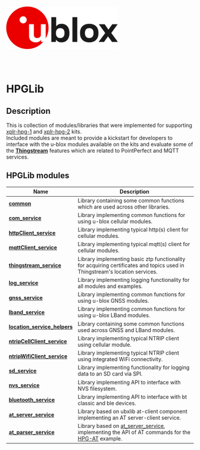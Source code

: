 ![u-blox](./../../media/shared/logos/ublox_logo.jpg)

<br>
<br>

# HPGLib

## Description
This is collection of modules/libraries that were implemented for supporting [xplr-hpg-1](https://www.u-blox.com/en/product/xplr-hpg-1) and [xplr-hpg-2](https://www.u-blox.com/en/product/xplr-hpg-2) kits.<br>
Included modules are meant to provide a kickstart for developers to interface with the u-blox modules available on the kits and evaluate some of the **[Thingstream](https://developer.thingstream.io/home)** features which are related to PointPerfect and MQTT services.
<br>

## HPGLib modules

Name | Description
--- | ---
**[common](./src/common/)** | Library containing some common functions which are used across other libraries.
**[com_service](./src/com_service/)** | Library implementing common functions for using u-blox cellular modules.
**[httpClient_service](./src/httpClient_service/)** | Library implementing typical http(s) client for cellular modules.
**[mqttClient_service](./src/mqttClient_service/)** | Library implementing typical mqtt(s) client for cellular modules.
**[thingstream_service](./src/thingstream_service/)** | Library implementing basic ztp functionality for acquiring certificates and topics used in Thingstream's location services.
**[log_service](./src/log_service/)** | Library implementing logging functionality for all modules and examples.
**[gnss_service](./src/location_service/gnss_service/)** | Library implementing common functions for using u-blox GNSS modules.
**[lband_service](./src/location_service/lband_service/)** | Library implementing common functions for using u-blox LBand modules.
**[location_service_helpers](./src/location_service/location_service_helpers/)** | Library containing some common functions used across GNSS and LBand modules.
**[ntripCellClient_service](./src/ntripCellClient_service/)** | Library implementing typical NTRIP client using cellular module.
**[ntripWifiClient_service](./src/ntripWifiClient_service//)** | Library implementing typical NTRIP client using integrated WiFi connectivity.
**[sd_service](./src/sd_service/)** | Library implementing functionality for logging data to an SD card via SPI.
**[nvs_service](./src/nvs_service/)** | Library implementing API to interface with NVS filesystem.
**[bluetooth_service](./src/bluetooth_service/)** | Library implementing API to interface with bt classic and ble devices.
**[at_server_service](./src/at_server_service/)** | Library based on ubxlib at-client component implementing an AT server-client service.
**[at_parser_service](./src/at_parser_service/)** | Library based on [at_server_service](./src/at_server_service/), implementing the API of AT commands for the [HPG-AT](./../../examples/shortrange/10_hpg_at_app/) example.
<br>